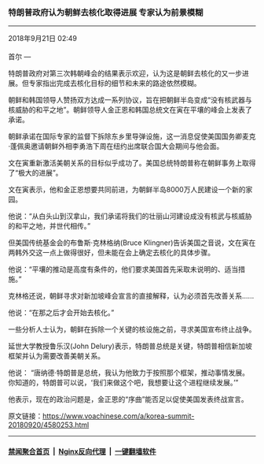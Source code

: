 ### 特朗普政府认为朝鲜去核化取得进展 专家认为前景模糊
------------------------

<div class="published">
 <span class="date" title="中国时间">
  <time datetime="2018-09-21T02:49:12+08:00">
   2018年9月21日 02:49
  </time>
 </span>
</div>
<br/>
<div class="wsw">
 <span class="dateline">
  首尔 —
 </span>
 <p>
  特朗普政府对第三次韩朝峰会的结果表示欢迎，认为这是朝鲜去核化的又一步进展。但专家指出完成去核化目标的细节和未来的路途依然模糊。
 </p>
 <p>
  朝鲜和韩国领导人赞扬双方达成一系列协议，旨在把朝鲜半岛变成“没有核武器与核威胁的和平之地”。朝鲜领导人金正恩和韩国总统文在寅在平壤的峰会上发表了承诺。
 </p>
 <p>
  朝鲜承诺在国际专家的监督下拆除东乡里导弹设施，这一消息促使美国国务卿麦克·蓬佩奥邀请朝鲜外相李勇浩下周在纽约出席联合国大会期间与他会面。
 </p>
 <p>
  文在寅重新激活美朝关系的目标似乎成功了。美国总统特朗普称在朝鲜事务上取得了“极大的进展”。
 </p>
 <p>
  文在寅表示，他和金正恩想要共同前进，为朝鲜半岛8000万人民建设一个新的家园。
 </p>
 <p>
  他说：“从白头山到汉拿山，我们承诺将我们的壮丽山河建设成没有核武与核威胁的和平之地，并世代相传。”
 </p>
 <p>
  但美国传统基金会的布鲁斯·克林格纳(Bruce Klingner)告诉美国之音说，文在寅在两韩外交这一点上做得很好，但未能在会上确定去核化的具体步骤。
 </p>
 <p>
  他说：“平壤的推动是高度有条件的，他们要求美国首先采取未说明的、适当措施。”
 </p>
 <p>
  克林格还说，朝鲜寻求对新加坡峰会宣言的直接解释，认为必须首先改善关系......
 </p>
 <p>
  他说：“在那之后才会开始去核化。”
 </p>
 <p>
  一些分析人士认为，朝鲜在拆除一个关键的核设施之前，寻求美国宣布终止战争。
 </p>
 <p>
  延世大学教授鲁乐汉(John Delury)表示，特朗普总统是关键，特朗普相信新加坡框架并认为需要改善美朝关系。
 </p>
 <p>
  他说： “唐纳德·特朗普是总统，我认为他致力于按照那个框架，推动事情发展。你知道的，特朗普可以说，‘我们来做这个吧，我想要让这个进程继续发展。’”
 </p>
 <p>
  他表示，现在的政治问题是，金正恩的“序曲”能否足以促使美国发表终战宣言。
 </p>
 <p>
 </p>
</div>

原文链接：https://www.voachinese.com/a/korea-summit-20180920/4580253.html


------------------------
#### [禁闻聚合首页](https://github.com/gfw-breaker/banned-news/blob/master/README.md) &nbsp;|&nbsp; [Nginx反向代理](https://github.com/gfw-breaker/open-proxy/blob/master/README.md) &nbsp;|&nbsp;  [一键翻墙软件](https://github.com/gfw-breaker/nogfw/blob/master/README.md)